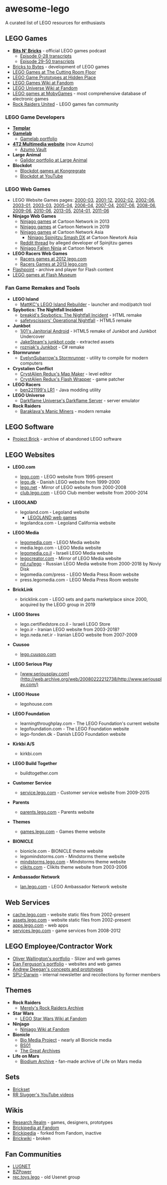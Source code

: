 # awesome-lego
A curated list of LEGO resources for enthusiasts

## LEGO Games
- [**Bits N' Bricks**](http://web.archive.org/web/20210127113928/https://www.lego.com/en-gb/aboutus/news/2020/december/lego-games-25-anniversary/) - official LEGO games podcast
    - [Episode 0-28 transcripts](https://www.lego.com/en-us/legogames-25-subpage)
    - [Episode 29-50 transcripts](https://www.lego.com/en-us/legogames-25-transcripts)
- [Bricks to Bytes](https://brickstobytes.org/) - development of LEGO games
- [LEGO Games at The Cutting Room Floor](https://tcrf.net/Category:LEGO_series)
- [LEGO Game Prototypes at Hidden Place](https://hiddenpalace.org/w/index.php?search=lego)
- [LEGO Games Wiki at Fandom](https://legogames.fandom.com/wiki/Main_Page)
- [LEGO Universe Wiki at Fandom](https://legouniverse.fandom.com/wiki/LEGO_Universe_Wiki)
- [LEGO games at MobyGames](https://www.mobygames.com/company/3612/lego-system-as/games/) - most comprehensive database of electronic games
- [Rock Raiders United](https://rockraidersunited.com/) - LEGO games fan community

### LEGO Game Developers
- [**Templar**](https://www.templar.com/)
- [**Gamelab**](https://web.archive.org/web/19981212014140/http://gamelab.com/)
    - [Gamelab portfolio](https://web.archive.org/web/20060305221000/http://www.gmlb.com/games.html)
- [**4T2 Multimedia website**](http://www.4t2.ca/about/index.html) (now Azumo)
    - [Azumo Vault](https://www.amuzo.com/amuzo-vault/)
- **Large Animal**
    - [Galidor portfolio at Large Animal](https://web.archive.org/web/20021015084815/http://www.largeanimal.com/games/galidor/index.html)
- **Blockdot**
    - [Blockdot games at Kongregrate](https://www.kongregate.com/accounts/blockdotgames)
    - [Blockdot at YouTube](https://www.youtube.com/@blockdotgames)

### LEGO Web Games
- LEGO Website Games pages: [2000-03](https://web.archive.org/web/20000301035851/http://www.lego.com/action/games.asp), [2001-12](https://web.archive.org/web/20011213222657/http://www.lego.com/games/), [2002-02](https://web.archive.org/web/20020206071222/http://www.lego.com/GAMES/), [2002-06](https://web.archive.org/web/20020602082321/lego.com/games), [2003-01](https://web.archive.org/web/20030102222151/http://www.lego.com/GAMES/), [2003-03](https://web.archive.org/web/20030321094702/http://www.lego.com/eng/play/games/), [2005-04](https://web.archive.org/web/20050404023532/http://club.lego.com/eng/games/default.asp), [2006-04](https://web.archive.org/web/20060408105736/http://club.lego.com/eng/games/default.asp?mode=1), [2007-04](https://web.archive.org/web/20070408202900/http://club.lego.com/eng/games/default.asp?mode=1), [2007-06](https://web.archive.org/web/20070609163612/http://club.lego.com/eng/games/default.asp), [2008-06](https://web.archive.org/web/20080626231927/http://play.lego.com/en-US/games/default.aspx), [2009-06](https://web.archive.org/web/20090621162145/http://play.lego.com/en-US/games/default.aspx), [2010-06](https://web.archive.org/web/20100621040515/http://play.lego.com/en-US/games/default.aspx), [2013-05](https://web.archive.org/web/20130512062441/http://www.lego.com/en-us/games/), [2014-01](https://web.archive.org/web/20140122085900/http://www.lego.com/en-us/games/), [2011-06](https://web.archive.org/web/20110601080132/http://play.lego.com/en-US/default.aspx)
- **Ninjago Web Games**
    - [Ninjago games](https://web.archive.org/web/20130515120038/http://ninjago.lego.com/en-us/gamesandmovies/default.aspx) at Cartoon Network in 2013
    - [Ninjago games](https://web.archive.org/web/20190610010222/http://www.cartoonnetwork.com/games/ninjago/) at Cartoon Network in 2019
    - [Ninjago games](https://www.cartoonnetworkasia.com/show/ninjago/games) at Cartoon Network Asia
        - [Ninjago Spinjitzu Smash DX](https://www.cartoonnetworkasia.com/games/ninjago-spinjitzu-smash-dx) at Cartoon Newtork Asia
    - [Reddit thread](https://www.reddit.com/r/Ninjago/comments/kt877b/hello_i_am_the_developer_of_the_old_spinjitzu/) by alleged developer of Spinjitzu games
    - [Ninjago Fallen Ninja](https://web.archive.org/web/20200729180040/http://www.cartoonnetwork.com/responsive/games/ninjago/fallen-ninja/index.html)  at Cartoon Network
- **LEGO Racers Web Games**
    - [Racers games at 2012 lego.com](https://web.archive.org/web/20120601010815/http://racers.lego.com/en-us/Default.asp)
    - [Racers Games at 2013 lego.com](https://web.archive.org/web/20130513103437/http://racers.lego.com/en-US/Games/Default.aspx)
- [Flashpoint](https://flashpointproject.github.io/flashpoint-database/search/) - archive and player for Flash content
- [LEGO games at Flash Museum](https://flashmuseum.org/?s=lego)

### Fan Game Remakes and Tools
- **LEGO Island**
    - [MattKC's LEGO Island Rebuilder](https://github.com/isledecomp/LEGOIslandRebuilder) -  launcher and mod/patch tool 
- **Spybotics: The Nightfall Incident**
    - [breakid's Spybotics: The Nightfall Incident](https://github.com/breakid/Spybotics-The-Nightfall-Incident) - HTML remake
    - [safetyscissors' Operational Nightfall](https://github.com/safetyscissors/operation-nightfall) - HTML5 remake
- **Junkbot**
    - [1j01's Janitorial Android](https://github.com/1j01/janitorial-android) - HTML5 remake of Junkbot and Junkbot Undercover
    - [JakeSteam's junkbot code](https://github.com/JakeSteam/junkbot-code) - extracted assets
    - [rozniak's Junkbot](https://github.com/rozniak/Junkbot) - C# remake
- **Stormrunner**
    - [EvelynSubarrow's Stormrunner](https://github.com/EvelynSubarrow/Stormrunner) - utility to compile for modern computers
- **Crystalien Conflict**
    - [CrystAlien Redux's Map Maker](https://github.com/leveleditor/CAMM-Crystal-Alien-Map-Maker) - level editor
    - [CrystAlien Redux's Flash Wrapper](https://github.com/leveleditor/CrystAlien-Conflict-Flash-Wrapper) - game patcher
- **LEGO Racers**
    - [ben221199's LR1](https://github.com/ben221199/LR1) - Java modding utility
- **LEGO Universe**
    - [Darkflame Universe's Darkflame Server](https://github.com/DarkflameUniverse/DarkflameServer) - server emulator
- **Rock Raiders**
    - [Baraklava's Manic Miners](https://baraklava.itch.io/manic-miners) - modern remake

## LEGO Software
- [Project Brick](https://biomediaproject.com/bmp/lmp/) - archive of abandoned LEGO software

## LEGO Websites
- **LEGO.com**
  - [lego.com](https://web.archive.org/web/19961109092233/http://www.lego.com/) - LEGO website from 1995-present
  - [lego.dk](https://web.archive.org/web/19990422194749/http://www.lego.dk/dk/default.asp) - Danish LEGO website from 1999-2000
  - [lego.net](http://web.archive.org/web/20080705014725/http://www.lego.net/) - Mirror of LEGO website from 2000-2008
  - [club.lego.com](https://web.archive.org/web/20030330173744/http://club.lego.com/) - LEGO Club member website from 2000-2014

- **LEGOLAND**
  - legoland.com - Legoland website
    - [LEGOLAND web games](https://web.archive.org/web/19991013082003/http://legolandca.com:80/games.asp)
  - legolandca.com - Legoland California website

- **LEGO Media**
  - [legomedia.com](https://web.archive.org/web/19990218113205/http://www.legomedia.com/home.asp) - LEGO Media website
  - media.lego.com - LEGO Media website
  - [legomedia.co.il](https://web.archive.org/web/19991009202914/http://legomedia.co.il/) - Israeli LEGO Media website
  - [legocreator.com](https://web.archive.org/web/20000526013833/http://www.legocreator.com/) - Mirror of LEGO Media website
  - [nd.ru/lego](http://web.archive.org/web/20001109140900/http://www.nd.ru/lego/) - Russian LEGO Media website from 2000-2018 by Noviy Disk
  - legomedia.com/press - LEGO Media Press Room website
  - press.legomedia.com - LEGO Media Press Room website

- **BrickLink**
  - bricklink.com - LEGO sets and parts marketplace since 2000, acquired by the LEGO group in 2019

- **LEGO Stores**
  - lego.certifiedstore.co.il - Israeli LEGO Store
  - lego.ir - Iranian LEGO website from 2003-2018?
  - lego.neda.net.ir - Iranian LEGO website from 2007-2009

- **Cuusoo**
  - [lego.cuusoo.com](http://web.archive.org/web/20120203093129/http://lego.cuusoo.com/)

- **LEGO Serious Play**
  - [www.seriousplay.com](http://web.archive.org/web/20080222212738/http://www.seriousplay.com/)

- **LEGO House**
  - legohouse.com

- **LEGO Foundation**
  - learningthroughplay.com - The LEGO Foundation's current website
  - legofoundation.com - The LEGO Foundation website
  - lego-fonden.dk - Danish LEGO Foundation website

- **Kirkbi A/S**
  - kirkbi.com

- **LEGO Build Together**
  - buildtogether.com

- **Customer Service**
  - [service.lego.com](https://web.archive.org/web/20080905183016/http://service.lego.com/) - Customer service website from 2009-2015

- **Parents**
  - [parents.lego.com](https://web.archive.org/web/20051124110159/http://parents.lego.com/) - Parents website

- **Themes**
  - [games.lego.com](https://web.archive.org/web/*/games.lego.com*) - Games theme website

- **BIONICLE**
  - bionicle.com - BIONICLE theme website
  - legomindstorms.com - Mindstorms theme website
  - [mindstorms.lego.com](https://web.archive.org/web/20010911140052/http://mindstorms.lego.com/default.asp) - Mindstorms theme website
  - [clikits.com](https://web.archive.org/web/20030322180344/http://www.clikits.com/) - Clikits theme website from 2003-2006

- **Ambassador Network**
  - [lan.lego.com](https://lan.lego.com/) - LEGO Ambassador Network website

## Web Services
- [cache.lego.com](https://web.archive.org/web/*/cache.lego.com*) - website static files from 2002-present
- [assets.lego.com](https://web.archive.org/web/*/assets.lego.com*) - website static files from 2002-present
- [apps.lego.com](https://apps.lego.com/) - web apps
- [services.lego.com](https://web.archive.org/web/*/http://services.lego.com/*) - game services from 2008-2012

## LEGO Employee/Contractor Work
- [Oliver Wallington's portfolio](https://drive.google.com/file/d/1LWCwvt8WP-fNqeTY56ze-LoPcsx1ctqJ/view) - Slizer and web games
- [Dan Ferguson's portfolio](https://www.behance.net/danferguson) - websites and web games
- [Andrew Deegan's concepts and prototypes](https://andrewdeegandesign.com/index.php/toys/)
- [SPU-Darwin](https://www.spu-darwin.org/) - internal newsletter and recollections by former members

## Themes
- **Rock Raiders**
    - [Merely's Rock Raiders Archive](https://rockraidersarchive.com/)
- **Star Wars**
    - [LEGO Star Wars Wiki at Fandom](https://legostarwars.fandom.com/wiki/Lego_Star_Wars_Wiki)
- **Ninjago**
    - [Ninjago Wiki at Fandom](https://ninjago.fandom.com/wiki/Ninjago_Wiki)
- **Bionicle**
    - [Bio Media Project](https://biomediaproject.com/bmp/) - nearly all Bionicle media
    - [BS01](https://biosector01.com/)
    - [The Great Archives](https://thegreatarchives.com/)
- **Life on Mars**
    - [Biodium Archive](https://biodiumvault.wordpress.com/) - fan-made archive of Life on Mars media

## Sets
- [Brickset](https://brickset.com/)
- [RR Slugger's YouTube videos](https://www.youtube.com/@RRSlugger/videos)

## Wikis
- [Research Realm](https://wiki.researchrealm.net/index.php/Main_Page) - games, designers, prototypes
- [Brickipedia at Fandom](https://brickipedia.fandom.com/)
- [Brickipedia](https://en.brickimedia.org/wiki/Main_Page) - forked from Fandom, inactive
- [Brickwiki](https://brickwiki.org/) - broken

## Fan Communities
- [LUGNET](https://news.lugnet.com/)
- [BZPower](https://www.bzpower.com/index.php)
- [rec.toys.lego](https://groups.google.com/g/rec.toys.lego/) - old Usenet group